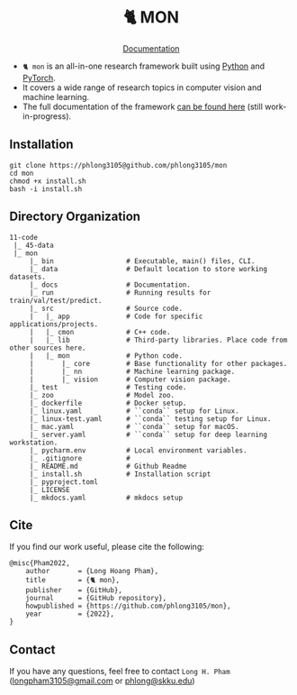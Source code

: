 <div align="center">
	<h1 align="center">🐈 MON</h1>
</div>

<div align = center>
	<a align="center" href="http://phlong.net/mon/">Documentation</a>
	<br>
	<p></p>
</div>

- `🐈 mon` is an all-in-one research framework built using [Python](https://www.python.org/) and [PyTorch](https://pytorch.org/). 
- It covers a wide range of research topics in computer vision and machine learning.
- The full documentation of the framework [can be found here](http://phlong.net/mon/) (still work-in-progress).

## Installation

```shell
git clone https://phlong3105@github.com/phlong3105/mon
cd mon
chmod +x install.sh
bash -i install.sh
```

## Directory Organization

```text
11-code
 |_ 45-data
 |_ mon
     |_ bin                  # Executable, main() files, CLI.
     |_ data                 # Default location to store working datasets.
     |_ docs                 # Documentation.
     |_ run                  # Running results for train/val/test/predict.
     |_ src                  # Source code.
     |   |_ app              # Code for specific applications/projects.
     |   |_ cmon             # C++ code.
     |   |_ lib              # Third-party libraries. Place code from other sources here.
     |   |_ mon              # Python code.
     |       |_ core         # Base functionality for other packages.
     |       |_ nn           # Machine learning package.
     |       |_ vision       # Computer vision package.
     |_ test                 # Testing code.
     |_ zoo                  # Model zoo.
     |_ dockerfile           # Docker setup.
     |_ linux.yaml           # ``conda`` setup for Linux.
     |_ linux-test.yaml      # ``conda`` testing setup for Linux.
     |_ mac.yaml             # ``conda`` setup for macOS.
     |_ server.yaml          # ``conda`` setup for deep learning workstation.
     |_ pycharm.env          # Local environment variables.
     |_ .gitignore           # 
     |_ README.md            # Github Readme
     |_ install.sh           # Installation script
     |_ pyproject.toml  
     |_ LICENSE  
     |_ mkdocs.yaml          # mkdocs setup
```

## Cite
If you find our work useful, please cite the following:
```text
@misc{Pham2022,  
    author       = {Long Hoang Pham},  
    title        = {🐈 mon},  
    publisher    = {GitHub},
    journal      = {GitHub repository},
    howpublished = {https://github.com/phlong3105/mon},
    year         = {2022},
}
```

## Contact
If you have any questions, feel free to contact `Long H. Pham` 
([longpham3105@gmail.com](longpham3105@gmail.com) or [phlong@skku.edu](phlong@skku.edu))
